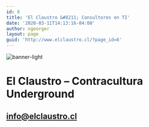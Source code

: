 ```yaml
---
id: 8
title: 'El Claustro &#8211; Consultores en TI'
date: '2020-03-11T14:13:16-04:00'
author: ngeorger
layout: page
guid: 'http://www.elclaustro.cl/?page_id=8'
---
```


![banner-light](https://www.elclaustro.cl/wp-content/uploads/elementor/thumbs/banner-light-oufhlfkjan1s1c2i1o1slzm7lcy05bb9oz5ph3fxzu.png "banner-light")

# El Claustro – Contracultura Underground

## <info@elclaustro.cl>